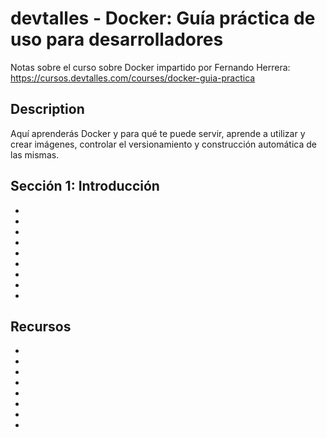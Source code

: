 # devtalles - Docker: Guía práctica de uso para desarrolladores

Notas sobre el curso sobre Docker impartido por Fernando Herrera: https://cursos.devtalles.com/courses/docker-guia-practica

## Description

Aquí aprenderás Docker y para qué te puede servir, aprende a utilizar y crear imágenes, controlar el versionamiento y construcción automática de las mismas.

## Sección 1: Introducción

- []()
- []()
- []()
- []()
- []()
- []()
- []()
- []()
- []()

## Recursos

- []()
- []()
- []()
- []()
- []()
- []()
- []()
- []()
